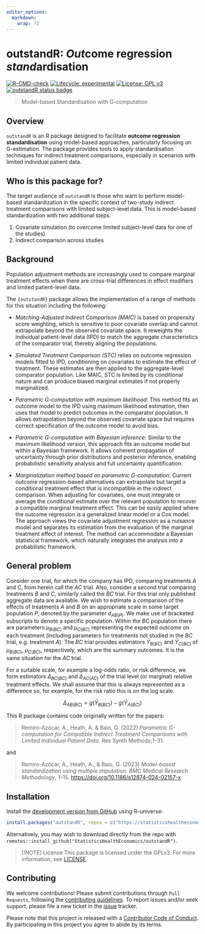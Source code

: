 ```yaml
---
editor_options: 
  markdown: 
    wrap: 72
---
```


# outstandR: *Out*come regression *stand*ardisation

<!-- <img align="right" src="mime.png" width="100"> -->

<!-- badges: start -->

[![R-CMD-check](https://github.com/StatisticsHealthEconomics/outstandR/actions/workflows/R-CMD-check.yaml/badge.svg)](https://github.com/StatisticsHealthEconomics/outstandR/actions/workflows/R-CMD-check.yaml)
[![Lifecycle:
experimental](https://img.shields.io/badge/lifecycle-experimental-orange.svg)](https://lifecycle.r-lib.org/articles/stages.html#experimental)
[![License: GPL
v3](https://img.shields.io/badge/License-GPLv3-blue.svg)](https://www.gnu.org/licenses/gpl-3.0)
[![outstandR status
badge](https://statisticshealtheconomics.r-universe.dev/outstandR/badges/version)](https://statisticshealtheconomics.r-universe.dev/outstandR)

<!-- badges: end -->

> Model-based Standardisation with G-computation

## Overview

`outstandR` is an R package designed to facilitate **outcome regression
standardisation** using model-based approaches, particularly focusing on
G-estimation. The package provides tools to apply standardisation
techniques for indirect treatment comparisons, especially in scenarios
with limited individual patient data.

## Who is this package for?

The target audience of `outstandR` is those who want to perform
model-based standardization in the specific context of two-study
indirect treatment comparisons with limited subject-level data. This is
model-based standardization with two additional steps:

1.  Covariate simulation (to overcome limited subject-level data for one
    of the studies)
2.  Indirect comparison across studies

## Background

Population adjustment methods are increasingly used to compare marginal
treatment effects when there are cross-trial differences in effect
modifiers and limited patient-level data.

The `{outstandR}` package allows the implementation of a range of
methods for this situation including the following:

-   *Matching-Adjusted Indirect Comparison (MAIC)* is based on
    propensity score weighting, which is sensitive to poor covariate
    overlap and cannot extrapolate beyond the observed covariate space.
    It reweights the individual patient-level data (IPD) to match the
    aggregate characteristics of the comparator trial, thereby aligning
    the populations.

-   *Simulated Treatment Comparison (STC)* relies on outcome regression
    models fitted to IPD, conditioning on covariates to estimate the
    effect of treatment. These estimates are then applied to the
    aggregate-level comparator population. Like MAIC, STC is limited by
    its conditional nature and can produce biased marginal estimates if
    not properly marginalized.

-   *Parametric G-computation with maximum likelihood*: This method fits
    an outcome model to the IPD using maximum likelihood estimation,
    then uses that model to predict outcomes in the comparator
    population. It allows extrapolation beyond the observed covariate
    space but requires correct specification of the outcome model to
    avoid bias.

-   *Parametric G-computation with Bayesian inference*: Similar to the
    maximum likelihood version, this approach fits an outcome model but
    within a Bayesian framework. It allows coherent propagation of
    uncertainty through prior distributions and posterior inference,
    enabling probabilistic sensitivity analysis and full uncertainty
    quantification.

-   *Marginalization method based on parametric G-computation*: Current
    outcome regression-based alternatives can extrapolate but target a
    conditional treatment effect that is incompatible in the indirect
    comparison. When adjusting for covariates, one must integrate or
    average the conditional estimate over the relevant population to
    recover a compatible marginal treatment effect. This can be easily
    applied where the outcome regression is a generalized linear model
    or a Cox model. The approach views the covariate adjustment
    regression as a nuisance model and separates its estimation from the
    evaluation of the marginal treatment effect of interest. The method
    can accommodate a Bayesian statistical framework, which naturally
    integrates the analysis into a probabilistic framework.

## General problem

Consider one trial, for which the company has IPD, comparing treatments
*A* and *C*, from herein call the *AC* trial. Also, consider a second
trial comparing treatments *B* and *C*, similarly called the *BC* trial.
For this trial only published aggregate data are available. We wish to
estimate a comparison of the effects of treatments *A* and *B* on an
appropriate scale in some target population *P*, denoted by the
parameter $d_{AB(P)}$. We make use of bracketed subscripts to denote a
specific population. Within the *BC* population there are parameters
$\mu_{B(BC)}$ and $\mu_{C(BC)}$ representing the expected outcome on
each treatment (including parameters for treatments not studied in the
*BC* trial, e.g. treatment *A*). The *BC* trial provides estimators
$\bar{Y}_{B(BC)}$ and $\bar{Y}_{C(BC)}$ of $\mu_{B(BC)}$, $\mu_{C(BC)}$,
respectively, which are the summary outcomes. It is the same situation
for the *AC* trial.

For a suitable scale, for example a log-odds ratio, or risk difference,
we form estimators $\Delta_{BC(BC)}$ and $\Delta_{AC(AC)}$ of the trial
level (or marginal) relative treatment effects. We shall assume that
this is always represented as a difference so, for example, for the risk
ratio this is on the log scale.

$$
\Delta_{AB(BC)} = g(\bar{Y}_{B{(BC)}}) - g(\bar{Y}_{A{(BC)}})
$$

This R package contains code originally written for the papers:

> Remiro-Azócar, A., Heath, A. & Baio, G. (2022) *Parametric
> G-computation for Compatible Indirect Treatment Comparisons with
> Limited Individual Patient Data.* Res Synth Methods;1–31.

and

> Remiro-Azócar, A., Heath, A., & Baio, G. (2023) *Model-based
> standardization using multiple imputation. BMC Medical Research
> Methodology*, 1–15. <https://doi.org/10.1186/s12874-024-02157-x>

## Installation

Install the [development version from
GitHub](https://github.com/StatisticsHealthEconomics/) using R-universe:

``` r
install.packages("outstandR", repos = c("https://statisticshealtheconomics.r-universe.dev", "https://cloud.r-project.org"))
```

Alternatively, you may wish to download directly from the repo with
`remotes::install_github("StatisticsHealthEconomics/outstandR")`.

> [!NOTE] License This package is licensed under the GPLv3. For more
> information, see [LICENSE](https://www.gnu.org/licenses/gpl-3.0).

## Contributing

We welcome contributions! Please submit contributions through
`Pull Requests`, following the [contributing
guidelines](https://github.com/n8thangreen/BCEA/blob/dev/CONTRIBUTING.md).
To report issues and/or seek support, please file a new ticket in the
[issue](https://github.com/StatisticsHealthEconomics/outstandR/issues)
tracker.

Please note that this project is released with a [Contributor Code of
Conduct](https://github.com/n8thangreen/BCEA/blob/dev/CONDUCT.md). By
participating in this project you agree to abide by its terms.
